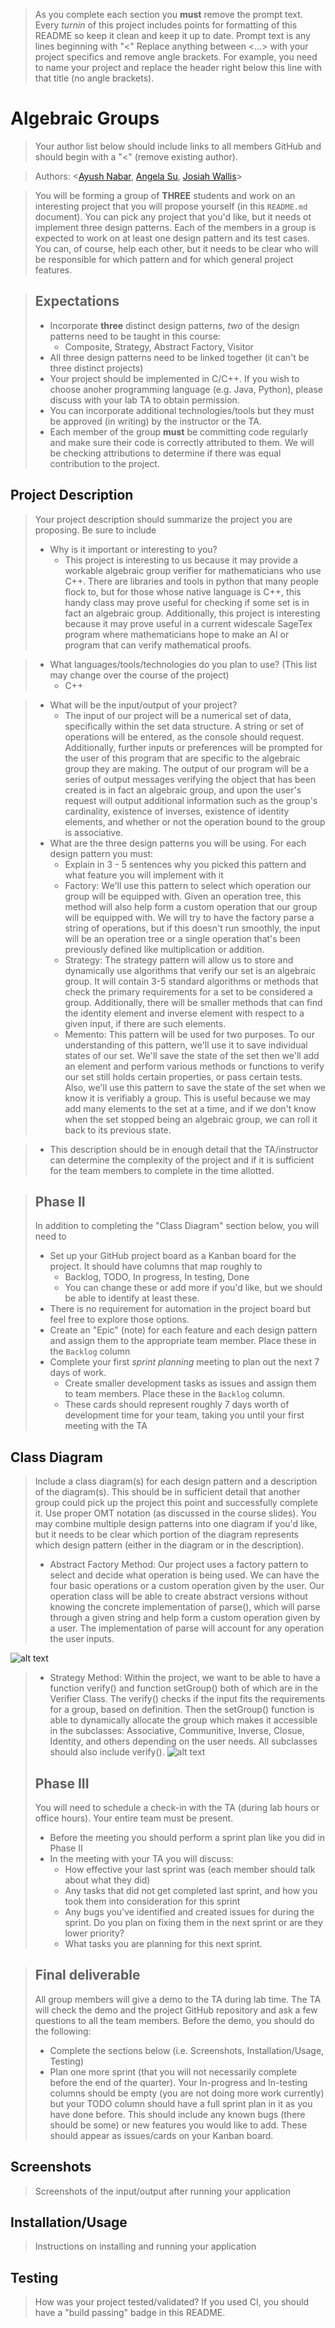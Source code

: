  > As you complete each section you **must** remove the prompt text. Every *turnin* of this project includes points for formatting of this README so keep it clean and keep it up to date. 
 > Prompt text is any lines beginning with "\<"
 > Replace anything between \<...\> with your project specifics and remove angle brackets. For example, you need to name your project and replace the header right below this line with that title (no angle brackets). 
# Algebraic Groups
 > Your author list below should include links to all members GitHub and should begin with a "\<" (remove existing author).
 
 > Authors: \<[Ayush Nabar](https://github.com/ayushnabar), [Angela Su](https://github.com/Angela-Su), [Josiah Wallis](https://github.com/cheesejacker)\>
 
 > You will be forming a group of **THREE** students and work on an interesting project that you will propose yourself (in this `README.md` document). You can pick any project that you'd like, but it needs ot implement three design patterns. Each of the members in a group is expected to work on at least one design pattern and its test cases. You can, of course, help each other, but it needs to be clear who will be responsible for which pattern and for which general project features.
 
 > ## Expectations
 > * Incorporate **three** distinct design patterns, *two* of the design patterns need to be taught in this course:
 >   * Composite, Strategy, Abstract Factory, Visitor
 > * All three design patterns need to be linked together (it can't be three distinct projects)
 > * Your project should be implemented in C/C++. If you wish to choose anoher programming language (e.g. Java, Python), please discuss with your lab TA to obtain permission.
 > * You can incorporate additional technologies/tools but they must be approved (in writing) by the instructor or the TA.
 > * Each member of the group **must** be committing code regularly and make sure their code is correctly attributed to them. We will be checking attributions to determine if there was equal contribution to the project.

## Project Description
 > Your project description should summarize the project you are proposing. Be sure to include
 > * Why is it important or interesting to you?
 >   * This project is interesting to us because it may provide a workable algebraic group verifier for mathematicians who use C++. There are libraries and tools in python that many people flock to, but for those whose native language is C++, this handy class may prove useful for checking if some set is in fact an algebraic group. Additionally, this project is interesting because it may prove useful in a current widescale SageTex program where mathematicians hope to make an AI or program that can verify mathematical proofs.
 
 > * What languages/tools/technologies do you plan to use? (This list may change over the course of the project)
 >   * C++
    
 > * What will be the input/output of your project?
 >   * The input of our project will be a numerical set of data, specifically within the set data structure. A string or set of operations will be entered, as the console should request. Additionally, further inputs or preferences will be prompted for the user of this program that are specific to the algebraic group they are making. The output of our program will be a series of output messages verifying the object that has been created is in fact an algebraic group, and upon the user's request will output additional information such as the group's cardinality, existence of inverses, existence of identity elements, and whether or not the operation bound to the group is associative.
 > * What are the three design patterns you will be using. For each design pattern you must:
 >   * Explain in 3 - 5 sentences why you picked this pattern and what feature you will implement with it
 >   * Factory: We'll use this pattern to select which operation our group will be equipped with. Given an operation tree, this method will also help form a custom operation that our group will be equipped with. We will try to have the factory parse a string of operations, but if this doesn't run smoothly, the input will be an operation tree or a single operation that's been previously defined like multiplication or addition.
 >   * Strategy: The strategy pattern will allow us to store and dynamically use algorithms that verify our set is an algebraic group. It will contain 3-5 standard algorithms or methods that check the primary requirements for a set to be considered a group. Additionally, there will be smaller methods that can find the identity element and inverse element with respect to a given input, if there are such elements.
 >   * Memento: This pattern will be used for two purposes. To our understanding of this pattern, we'll use it to save individual states of our set. We'll save the state of the set then we'll add an element and perform various methods or functions to verify our set still holds certain properties, or pass certain tests. Also, we'll use this pattern to save the state of the set when we know it is verifiably a group. This is useful because we may add many elements to the set at a time, and if we don't know when the set stopped being an algebraic group, we can roll it back to its previous state.

 > * This description should be in enough detail that the TA/instructor can determine the complexity of the project and if it is sufficient for the team members to complete in the time allotted. 

 > ## Phase II
 > In addition to completing the "Class Diagram" section below, you will need to 
 > * Set up your GitHub project board as a Kanban board for the project. It should have columns that map roughly to 
 >   * Backlog, TODO, In progress, In testing, Done
 >   * You can change these or add more if you'd like, but we should be able to identify at least these.
 > * There is no requirement for automation in the project board but feel free to explore those options.
 > * Create an "Epic" (note) for each feature and each design pattern and assign them to the appropriate team member. Place these in the `Backlog` column
 > * Complete your first *sprint planning* meeting to plan out the next 7 days of work.
 >   * Create smaller development tasks as issues and assign them to team members. Place these in the `Backlog` column.
 >   * These cards should represent roughly 7 days worth of development time for your team, taking you until your first meeting with the TA
## Class Diagram
 > Include a class diagram(s) for each design pattern and a description of the diagram(s). This should be in sufficient detail that another group could pick up the project this point and successfully complete it. Use proper OMT notation (as discussed in the course slides). You may combine multiple design patterns into one diagram if you'd like, but it needs to be clear which portion of the diagram represents which design pattern (either in the diagram or in the description). 
 > * Abstract Factory Method: Our project uses a factory pattern to select and decide what operation is being used. We can have the four basic operations or a custom operation given by the user. Our operation class will be able to create abstract versions without knowing the concrete implementation of parse(), which will parse through a given string and help form a custom operation given by a user. The implementation of parse will account for any operation the user inputs.

 ![alt text](https://github.com/cs100/final-project-jwall014-asu013-anaba002/blob/master/classDiagram.jpg)
 > * Strategy Method: Within the project, we want to be able to have a function verify() and function setGroup() both of which are in the Verifier Class. The verify() checks if the input fits the requirements for a group, based on definition. Then the setGroup() function is able to dynamically allocate the group which makes it accessible in the subclasses: Associative, Communitive, Inverse, Closue, Identity, and others depending on the user needs. All subclasses should also include verify().
 ![alt text](https://github.com/cs100/final-project-jwall014-asu013-anaba002/blob/master/Strategy.jpg)
 > ## Phase III
 > You will need to schedule a check-in with the TA (during lab hours or office hours). Your entire team must be present. 
 > * Before the meeting you should perform a sprint plan like you did in Phase II
 > * In the meeting with your TA you will discuss: 
 >   - How effective your last sprint was (each member should talk about what they did)
 >   - Any tasks that did not get completed last sprint, and how you took them into consideration for this sprint
 >   - Any bugs you've identified and created issues for during the sprint. Do you plan on fixing them in the next sprint or are they lower priority?
 >   - What tasks you are planning for this next sprint.

 > ## Final deliverable
 > All group members will give a demo to the TA during lab time. The TA will check the demo and the project GitHub repository and ask a few questions to all the team members. 
 > Before the demo, you should do the following:
 > * Complete the sections below (i.e. Screenshots, Installation/Usage, Testing)
 > * Plan one more sprint (that you will not necessarily complete before the end of the quarter). Your In-progress and In-testing columns should be empty (you are not doing more work currently) but your TODO column should have a full sprint plan in it as you have done before. This should include any known bugs (there should be some) or new features you would like to add. These should appear as issues/cards on your Kanban board. 
 ## Screenshots
 > Screenshots of the input/output after running your application
 ## Installation/Usage
 > Instructions on installing and running your application
 ## Testing
 > How was your project tested/validated? If you used CI, you should have a "build passing" badge in this README.
 
